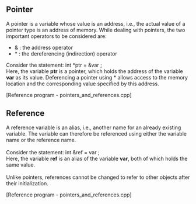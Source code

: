 ## Pointer
A pointer is a variable whose value is an address, i.e., the actual value of a pointer type is an address of memory. While dealing with pointers, the two important operators to be considered are:
- & : the address operator
- \* : the dereferencing (indirection) operator

Consider the statement: int \*ptr = &var ;<br>
Here, the variable <strong>ptr</strong> is a pointer, which holds the address of the variable <strong>var</strong> as its value. Deferencing a pointer using \* allows access to the memory location and the corresponding value specified by this address.

[Reference program - pointers_and_references.cpp]

## Reference
A reference variable is an alias, i.e., another name for an already existing variable. The variable can therefore be referenced using either the variable name or the reference name.<br><br>
Consider the statement: int &ref = var ; <br>
Here, the variable <strong>ref</strong> is an alias of the variable <strong>var</strong>, both of which holds the same value.<br><br>
Unlike pointers, references cannot be changed to refer to other objects after their initialization.

[Reference program - pointers_and_references.cpp]
